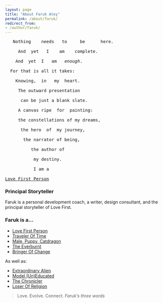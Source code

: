 ```yaml
---
layout: page
title: "About Faruk Ateş"
permalink: /about/faruk/
redirect_from:
- /author/faruk/
---
```


<pre>
   Nothing    needs   to     be      here.

     And  yet   I    am    complete.

    And  yet  I   am   <em>enough</em>.

  For that is all it takes:

    Knowing,  in   my  heart.

     The outward presentation

      can be just a blank slate.

     A canvas ripe  for  painting:

     the constellations of my dreams,

      the hero  of  my journey,

       the narrator of being,

          the author of

           my destiny.

           I am a

<a href="/about/faruk/love-first-person" class="asfat"><nobr>Love First</nobr> Person</a>
</pre>


### Principal Storyteller

Faruk is a personal development coach, a writer, design consultant, and the principal storyteller of Love First.


### Faruk is a…

* [Love First Person](/about/faruk/love-first-person)
* [Traveler Of Time](/about/faruk/time-traveler#asfat)
* [Male, Puppy, Catdragon](/about/faruk/three-gender-identities#asfat)
* [The Everburnt](/about/faruk/supernova#asfat)
* [Bringer Of Change](/about/faruk/bringer-of-change#asfat)

As well as:

* [Extraordinary Alien](/about/faruk/genius-visa#asfat)
* [Model (Un)Educated](/about/faruk/high-school-dropout#asfat)
* [The Chronicler](/about/faruk/chronicler#asfat)
* [Loser Of Religion](/about/faruk/religion#asfat)




> Love. Evolve. Connect.
<cite>Faruk’s <em>three words</em></cite>
